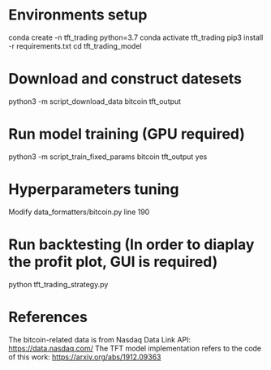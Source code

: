 # Environments setup
conda create -n tft_trading python=3.7
conda activate tft_trading
pip3 install -r requirements.txt
cd tft_trading_model

# Download and construct datesets
python3 -m script_download_data bitcoin tft_output

# Run model training (GPU required)
python3 -m script_train_fixed_params bitcoin tft_output yes 

# Hyperparameters tuning
Modify data_formatters/bitcoin.py line 190

# Run backtesting (In order to diaplay the profit plot, GUI is required)
python tft_trading_strategy.py

# References
The bitcoin-related data is from Nasdaq Data Link API: https://data.nasdaq.com/
The TFT model implementation refers to the code of this work: https://arxiv.org/abs/1912.09363
